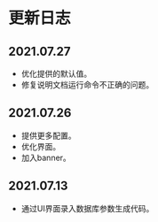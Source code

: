 # 更新日志

## 2021.07.27

- 优化提供的默认值。
- 修复说明文档运行命令不正确的问题。

## 2021.07.26

- 提供更多配置。
- 优化界面。
- 加入banner。

## 2021.07.13

- 通过UI界面录入数据库参数生成代码。